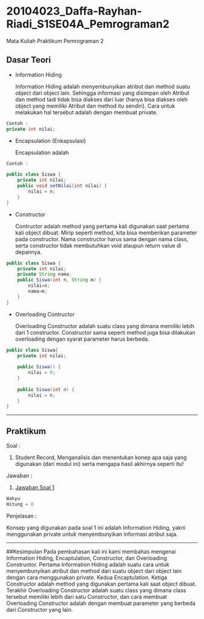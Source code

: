 # 20104023_Daffa-Rayhan-Riadi_S1SE04A_Pemrograman2
Mata Kuliah Praktikum Pemrograman 2

## Dasar Teori
* Information Hiding
    
    Information Hiding adalah menyembunyikan atribut dan method suatu object dari object lain. Sehingga informasi yang disimpan oleh Atribut dan method tadi tidak bisa diakses dari luar (hanya bisa diakses oleh object yang memiliki Atribut dan method itu sendiri). Cara untuk melakukan hal tersebut adalah dengan membuat private.
````java
Contoh :
private int nilai;
````
* Encapsulation (Enkapsulasi)

    Encapsulation adalah 
````java
Contoh :

public class Siswa {
    private int nilai;
    public void setNilai(int nilai) {
        nilai = n;
    }
}
````

* Constructor

    Contructor adalah method yang pertama kali digunakan saat pertama kali object dibuat. Mirip seperti method, kita bisa memberikan parameter pada constructor. Nama constructor harus sama dengan nama class, serta constructor tidak membutuhkan void ataupun return value di depannya.

````java
public class Siswa {
    private int nilai;
    private String nama;
    public Siswa(int n, String m) {
        nilai=n;
        nama=m;
    }
}
````
* Overloading Contructor

    Overloading Constructor adalah suatu class yang dimana memiliki lebih dari 1 constructor. Constructor sama seperti method juga bisa dilakukan overloading dengan syarat parameter harus berbeda.

````java
public class Siswa{
    private int nilai;
    
    public Siswa() {
        nilai = 0;
    }
    
    public Siswa(int n) {
        nilai = n;
    }
}
````

<hr>

## Praktikum
Soal : 
1. Student Record, Menganalisis dan menentukan konep apa saja yang digunakan (dari modul ini) serta mengapa hasil akhirnya seperti itu!

Jawaban :
1. [Jawaban Soal 1]()
````java
Wahyu
Hitung = 0
````

Penjelasan : 

Konsep yang digunakan pada soal 1 ini adalah Information Hiding, yakni menggunakan private untuk menyembunyikan informasi atribut saja.

<hr>

##Kesimpulan
Pada pembahasan kali ini kami membahas mengenai Information Hiding, Encaptulation, Constructor, dan Overloading Construntor. Pertama Information Hiding adalah suatu cara untuk menyembunyikan atribut dan method dari suatu object dari object lain dengan cara menggunakan private. Kedua Encaptulation. Ketiga Constructor adalah method yang digunakan pertama kali saat object dibuat. Terakhir Overloading Constructor adalah suatu class yang dimana class tersebut memiliki lebih dari satu Constructor, dan cara membuat Overloading Constructor adalah dengan membuat parameter yang berbeda dari Constructor yang lain. 
